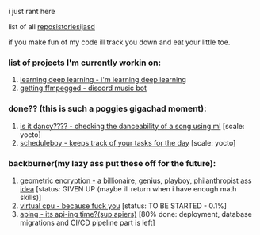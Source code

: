 i just rant here  

list of all [reposistoriesijasd](https://github.com/wheatgreaser) 

if you make fun of my code ill track you down and eat your little toe. 


### list of projects I'm currently workin on:
1. [learning deep learning - i'm learning deep learning](learningdeeplearningthechronicle.md)
2. [getting ffmpegged - discord music bot](ffmpeggged.md)

### done?? (this is such a poggies gigachad moment):
1. [is it dancy???? - checking the danceability of a song using ml](dancychecky.md) [scale: yocto]
2. [scheduleboy - keeps track of your tasks for the day](scheduleboy.md) [scale: yocto]

### backburner(my lazy ass put these off for the future): 
1. [geometric encryption - a billionaire, genius, playboy, philanthropist ass idea](geometricalencryption.md) [status: GIVEN UP (maybe ill return when i have enough math skills)]
2. [virtual cpu - because fuck you](virtualcpu.md) [status: TO BE STARTED - 0.1%]
3. [aping - its api-ing time?(sup apiers)](apiing.md) [80% done: deployment, database migrations and CI/CD pipeline part is left]

